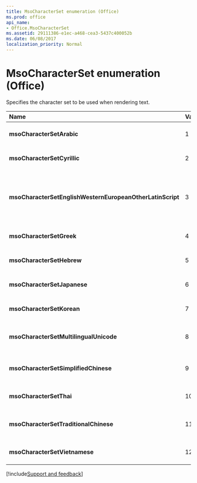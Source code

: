 ```yaml
---
title: MsoCharacterSet enumeration (Office)
ms.prod: office
api_name:
- Office.MsoCharacterSet
ms.assetid: 29111386-e1ec-a468-cea3-5437c400052b
ms.date: 06/08/2017
localization_priority: Normal
---
```



# MsoCharacterSet enumeration (Office)

Specifies the character set to be used when rendering text.



|Name|Value|Description|
|:-----|:-----|:-----|
|**msoCharacterSetArabic**|1|Arabic character set.|
|**msoCharacterSetCyrillic**|2|Cyrillic character set.|
|**msoCharacterSetEnglishWesternEuropeanOtherLatinScript**|3|English, Western European, and other Latin script character set.|
|**msoCharacterSetGreek**|4|Greek character set.|
|**msoCharacterSetHebrew**|5|Hebrew character set.|
|**msoCharacterSetJapanese**|6|Japanese character set.|
|**msoCharacterSetKorean**|7|Korean character set.|
|**msoCharacterSetMultilingualUnicode**|8|Multilingual Unicode character set.|
|**msoCharacterSetSimplifiedChinese**|9|Simplified Chinese character set.|
|**msoCharacterSetThai**|10|Thai character set.|
|**msoCharacterSetTraditionalChinese**|11|Traditional Chinese character set.|
|**msoCharacterSetVietnamese**|12|Vietnamese character set.|

[!include[Support and feedback](~/includes/feedback-boilerplate.md)]